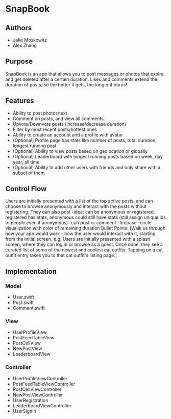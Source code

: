 # SnapBook

## Authors
*  Jake Moskowitz
*  Alex Zhang

## Purpose
SnapBook is an app that allows you to post messages or photos that expire and get deleted after a certain duration. Likes and comments extend the duration of posts, so the hotter it gets, the longer it burns!

## Features
* Ability to post photos/text
* Comment on posts, and view all comments
* Upvote/Downvote posts (increase/decrease duration)
* Filter by most recent posts/hottest ones
* Ability to create an account and a profile with avatar
* (Optional) Profile page has stats like number of posts, total duration, longest running post
* (Optional) Ability to view posts based on geolocation or globally
* (Optional) Leaderboard with longest running posts based on week, day, year, all time
* (Optional) Ability to add other users with friends and only share with a subset of them


## Control Flow

Users are initially presented with a list of the top active posts, and can choose to browse anonymously and interact with the posts without registering. They can also post
-idea: can be anonymous or registered, registered has stats, anonymous could still have stats (still assign unique ids to people even if anonymous)
-can post or comment
-firebase
-circle visualization with color of remaining duration
Bullet Points: [Walk us through how your app would work - how the user would interact with it, starting from the initial screen. e.g. Users are initially presented with a splash screen, where they can log in or browse as a guest. Once done, they see a curated list of some of the newest and coolest cat outfits. Tapping on a cat outfit entry takes you to that cat outfit's listing page.]

## Implementation
### Model
*  User.swift
*  Post.swift
*  Comment.swift

### View
*  UserProfileView
*  PostFeedTableView
*  PostCellView
*  NewPostView
*  LeaderboardView

### Controller
*  UserProfileViewController
*  PostFeedTableViewController
*  PostCellViewController
*  NewPostViewController
*  UserRegistration
*  LeaderboardViewController
*  UserSignIn


